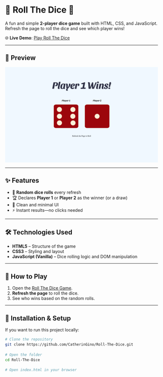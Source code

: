 # 🎲 Roll The Dice 🎲

A fun and simple **2-player dice game** built with HTML, CSS, and JavaScript.  
Refresh the page to roll the dice and see which player wins!

🌐 **Live Demo**: [Play Roll The Dice](https://catheringino.github.io/Roll-The-Dice/)

---

## 📸 Preview
![Roll The Dice Screenshot](screenshot.png)

---

## ✨ Features
- 🎲 **Random dice rolls** every refresh
- 🏆 Declares **Player 1** or **Player 2** as the winner (or a draw)
- 🎨 Clean and minimal UI
- ⚡ Instant results—no clicks needed

---

## 🛠️ Technologies Used
- **HTML5** – Structure of the game
- **CSS3** – Styling and layout
- **JavaScript (Vanilla)** – Dice rolling logic and DOM manipulation

---

## 🚀 How to Play
1. Open the [Roll The Dice Game](https://catheringino.github.io/Roll-The-Dice/).
2. **Refresh the page** to roll the dice.
3. See who wins based on the random rolls.

---

## 📂 Installation & Setup
If you want to run this project locally:
```bash
# Clone the repository
git clone https://github.com/CatherinGino/Roll-The-Dice.git

# Open the folder
cd Roll-The-Dice

# Open index.html in your browser
